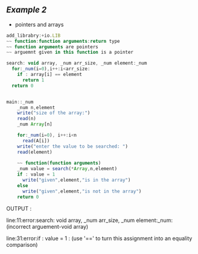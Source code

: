 ## ***Example 2***

* pointers and arrays

```js
add_librabry:+io.LIB 
~~ function:function arguments:return type
~~ function arguments are pointers
~~ arguemnt given in this function is a pointer

search: void array, _num arr_size, _num element:_num
  for:_num(i=0),i++:i<arr_size:
    if : array[i] == element
      return 1
  return 0  


main::_num
    _num n,element
    write("size of the array:")
    read(n)
    _num Array[n]

    for:_num(i=0), i++:i<n
      read(A[i])
    write("enter the value to be searched: ")
    read(element)
    
    ~~ function(function arguments)
    _num value = search(*Array,n,element)
    if : value = 1
      write("given",element,"is in the array")
    else
      write("given",element,"is not in the array")
    return 0
```

OUTPUT :

line:11:error:search: void array, _num arr_size, _num element:_num: (incorrect arguement-void array)

line:31:error:if : value = 1 : (use '==' to turn this assignment into an equality comparison)


